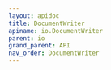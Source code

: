 ```yaml
---
layout: apidoc
title: DocumentWriter
apiname: io.DocumentWriter
parent: io
grand_parent: API
nav_order: DocumentWriter
---
```

